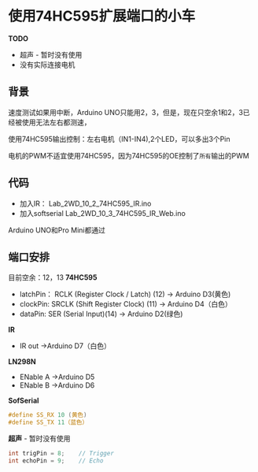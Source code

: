 # 使用74HC595扩展端口的小车

**TODO**

* 超声 - 暂时没有使用
* 没有实际连接电机

## 背景

速度测试如果用中断，Arduino UNO只能用2，3，但是，现在只空余1和2，3已经被使用无法左右都测速，

使用74HC595输出控制：左右电机（IN1-IN4),2个LED，可以多出3个Pin

电机的PWM不适宜使用74HC595，因为74HC595的OE控制了`所有`输出的PWM

## 代码

* 加入IR： Lab_2WD_10_2_74HC595_IR.ino
* 加入softserial Lab_2WD_10_3_74HC595_IR_Web.ino

Arduino UNO和Pro Mini都通过

## 端口安排

目前空余：12，13
**74HC595**

* latchPin： RCLK (Register Clock / Latch) (12) -> Arduino D3(黄色)
* clockPin: SRCLK (Shift Register Clock) (11)    -> Arduino D4（白色）
* dataPin: SER (Serial Input)(14)  -> Arduino D2(绿色)

**IR**

* IR out ->Arduino D7（白色）

**LN298N**

* ENable A ->Arduino D5
* ENable B ->Arduino D6

**SofSerial**
```c
#define SS_RX 10 (黄色)  
#define SS_TX 11（蓝色）
```

**超声** - 暂时没有使用
```c
int trigPin = 8;    // Trigger
int echoPin = 9;    // Echo
```

